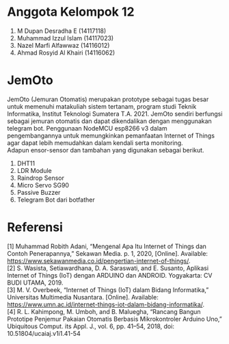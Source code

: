 # Anggota Kelompok 12
1. M Dupan Desradha E (14117118)
2. Muhammad Izzul Islam (14117023)
3. Nazel Marfi Alfawwaz (14116012)
4. Ahmad Rosyid Al Khairi (14116062)

# JemOto
JemOto (Jemuran Otomatis) merupakan prototype sebagai tugas besar untuk memenuhi matakuliah sistem tertanam, program studi Teknik Informatika, Institut Teknologi Sumatera T.A. 2021. JemOto sendiri berfungsi sebagai jemuran otomatis dan dapat dikendalikan dengan menggunakan telegram bot.
Penggunaan NodeMCU esp8266 v3 dalam pengembangannya untuk memungkinkan pemanfaatan Internet of Things agar dapat lebih memudahkan dalam kendali serta monitoring. <br />
Adapun ensor-sensor dan tambahan yang digunakan sebagai berikut.
1. DHT11
2. LDR Module 
3. Raindrop Sensor 
4. Micro Servo SG90 
5. Passive Buzzer 
6. Telegram Bot dari botfather

# Referensi
[1] Muhammad Robith Adani, “Mengenal Apa Itu Internet of Things dan Contoh Penerapannya,” Sekawan Media. p. 1, 2020, [Online]. Available: https://www.sekawanmedia.co.id/pengertian-internet-of-things/. <br />
[2] S. Wasista, Setiawardhana, D. A. Saraswati, and E. Susanto, Aplikasi Internet of Things (IoT) dengan ARDUINO dan ANDROID. Yogyakarta: CV BUDI UTAMA, 2019. <br />
[3] M. V. Overbeek, “Internet of Things (IoT) dalam Bidang Informatika,” Universitas Multimedia Nusantara. [Online]. Available: https://www.umn.ac.id/internet-things-iot-dalam-bidang-informatika/. <br />
[4] R. L. Kahimpong, M. Umboh, and B. Maluegha, “Rancang Bangun Prototipe Penjemur Pakaian Otomatis Berbasis Mikrokontroler Arduino Uno,” Ubiquitous Comput. its Appl. J., vol. 6, pp. 41–54, 2018, doi: 10.51804/ucaiaj.v1i1.41-54
